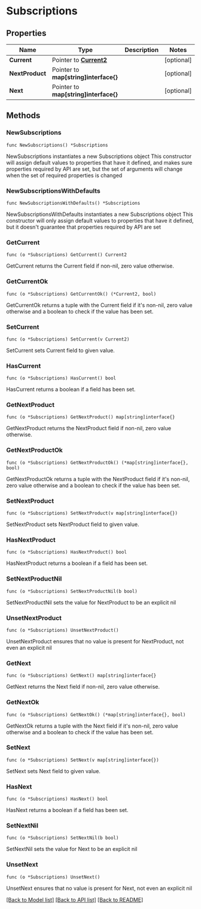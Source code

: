 # Subscriptions

## Properties

Name | Type | Description | Notes
------------ | ------------- | ------------- | -------------
**Current** | Pointer to [**Current2**](Current2.md) |  | [optional] 
**NextProduct** | Pointer to **map[string]interface{}** |  | [optional] 
**Next** | Pointer to **map[string]interface{}** |  | [optional] 

## Methods

### NewSubscriptions

`func NewSubscriptions() *Subscriptions`

NewSubscriptions instantiates a new Subscriptions object
This constructor will assign default values to properties that have it defined,
and makes sure properties required by API are set, but the set of arguments
will change when the set of required properties is changed

### NewSubscriptionsWithDefaults

`func NewSubscriptionsWithDefaults() *Subscriptions`

NewSubscriptionsWithDefaults instantiates a new Subscriptions object
This constructor will only assign default values to properties that have it defined,
but it doesn't guarantee that properties required by API are set

### GetCurrent

`func (o *Subscriptions) GetCurrent() Current2`

GetCurrent returns the Current field if non-nil, zero value otherwise.

### GetCurrentOk

`func (o *Subscriptions) GetCurrentOk() (*Current2, bool)`

GetCurrentOk returns a tuple with the Current field if it's non-nil, zero value otherwise
and a boolean to check if the value has been set.

### SetCurrent

`func (o *Subscriptions) SetCurrent(v Current2)`

SetCurrent sets Current field to given value.

### HasCurrent

`func (o *Subscriptions) HasCurrent() bool`

HasCurrent returns a boolean if a field has been set.

### GetNextProduct

`func (o *Subscriptions) GetNextProduct() map[string]interface{}`

GetNextProduct returns the NextProduct field if non-nil, zero value otherwise.

### GetNextProductOk

`func (o *Subscriptions) GetNextProductOk() (*map[string]interface{}, bool)`

GetNextProductOk returns a tuple with the NextProduct field if it's non-nil, zero value otherwise
and a boolean to check if the value has been set.

### SetNextProduct

`func (o *Subscriptions) SetNextProduct(v map[string]interface{})`

SetNextProduct sets NextProduct field to given value.

### HasNextProduct

`func (o *Subscriptions) HasNextProduct() bool`

HasNextProduct returns a boolean if a field has been set.

### SetNextProductNil

`func (o *Subscriptions) SetNextProductNil(b bool)`

 SetNextProductNil sets the value for NextProduct to be an explicit nil

### UnsetNextProduct
`func (o *Subscriptions) UnsetNextProduct()`

UnsetNextProduct ensures that no value is present for NextProduct, not even an explicit nil
### GetNext

`func (o *Subscriptions) GetNext() map[string]interface{}`

GetNext returns the Next field if non-nil, zero value otherwise.

### GetNextOk

`func (o *Subscriptions) GetNextOk() (*map[string]interface{}, bool)`

GetNextOk returns a tuple with the Next field if it's non-nil, zero value otherwise
and a boolean to check if the value has been set.

### SetNext

`func (o *Subscriptions) SetNext(v map[string]interface{})`

SetNext sets Next field to given value.

### HasNext

`func (o *Subscriptions) HasNext() bool`

HasNext returns a boolean if a field has been set.

### SetNextNil

`func (o *Subscriptions) SetNextNil(b bool)`

 SetNextNil sets the value for Next to be an explicit nil

### UnsetNext
`func (o *Subscriptions) UnsetNext()`

UnsetNext ensures that no value is present for Next, not even an explicit nil

[[Back to Model list]](../README.md#documentation-for-models) [[Back to API list]](../README.md#documentation-for-api-endpoints) [[Back to README]](../README.md)


